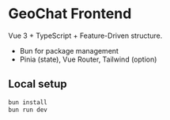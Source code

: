 # GeoChat Frontend

Vue 3 + TypeScript + Feature-Driven structure.
- Bun for package management
- Pinia (state), Vue Router, Tailwind (option)

## Local setup

```bash
bun install
bun run dev
